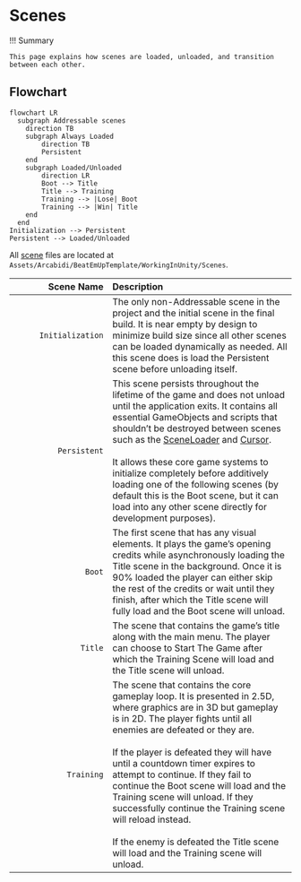 # Scenes

!!! Summary

    This page explains how scenes are loaded, unloaded, and transition between each other.

## Flowchart

``` mermaid
flowchart LR
  subgraph Addressable scenes
    direction TB
    subgraph Always Loaded
        direction TB
        Persistent
    end
    subgraph Loaded/Unloaded
        direction LR
        Boot --> Title
        Title --> Training
        Training --> |Lose| Boot
        Training --> |Win| Title
    end
  end
Initialization --> Persistent
Persistent --> Loaded/Unloaded
```

All [scene](https://docs.unity3d.com/Manual/CreatingScenes.html) files are located at `Assets/Arcabidi/BeatEmUpTemplate/WorkingInUnity/Scenes`.

| <div style="width:160px" /> Scene Name | Description                          |
| ---------------: | :----------------------------------- |
| `Initialization`            | The only non-Addressable scene in the project and the initial scene in the final build. It is near empty by design to minimize build size since all other scenes can be loaded dynamically as needed. All this scene does is load the Persistent scene before unloading itself. |
| `Persistent`            | This scene persists throughout the lifetime of the game and does not unload until the application exits. It contains all essential GameObjects and scripts that shouldn’t be destroyed between scenes such as the [SceneLoader](scripting/systems/game.md#sceneloaders) and [Cursor](scripting/systems/user-interface.md#cursor).<br><br>It allows these core game systems to initialize completely before additively loading one of the following scenes (by default this is the Boot scene, but it can load into any other scene directly for development purposes). |
| `Boot`            | The first scene that has any visual elements. It plays the game’s opening credits while asynchronously loading the Title scene in the background. Once it is 90% loaded the player can either skip the rest of the credits or wait until they finish, after which the Title scene will fully load and the Boot scene will unload. |
| `Title`            | The scene that contains the game’s title along with the main menu. The player can choose to Start The Game after which the Training Scene will load and the Title scene will unload. |
| `Training`            | The scene that contains the core gameplay loop. It is presented in 2.5D, where graphics are in 3D but gameplay is in 2D. The player fights until all enemies are defeated or they are.<br><br>If the player is defeated they will have until a countdown timer expires to attempt to continue. If they fail to continue the Boot scene will load and the Training scene will unload. If they successfully continue the Training scene will reload instead.<br><br>If the enemy is defeated the Title scene will load and the Training scene will unload. |